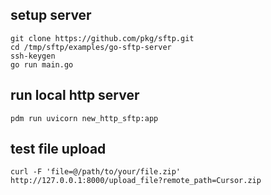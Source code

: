 ## setup server

    git clone https://github.com/pkg/sftp.git
    cd /tmp/sftp/examples/go-sftp-server
    ssh-keygen
    go run main.go

## run local http server

    pdm run uvicorn new_http_sftp:app

## test file upload

    curl -F 'file=@/path/to/your/file.zip' http://127.0.0.1:8000/upload_file?remote_path=Cursor.zip
